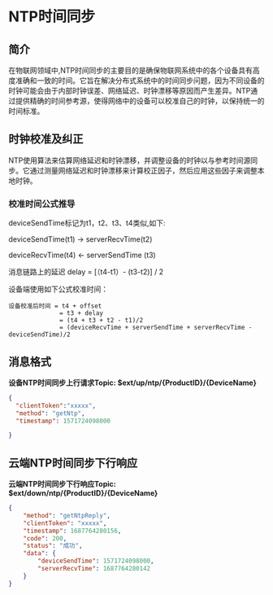 # NTP时间同步

## 简介

在物联网领域中,NTP时间同步的主要目的是确保物联网系统中的各个设备具有高度准确和一致的时间。它旨在解决分布式系统中的时间同步问题，因为不同设备的时钟可能会由于内部时钟误差、网络延迟、时钟漂移等原因而产生差异。NTP通过提供精确的时间参考源，使得网络中的设备可以校准自己的时钟，以保持统一的时间标准。



## 时钟校准及纠正

NTP使用算法来估算网络延迟和时钟漂移，并调整设备的时钟以与参考时间源同步。它通过测量网络延迟和时钟漂移来计算校正因子，然后应用这些因子来调整本地时钟。

### 校准时间公式推导

deviceSendTime标记为t1，t2、t3、t4类似,如下:


deviceSendTime(t1) ->  serverRecvTime(t2)


deviceRecvTime(t4) <-  serverSendTime (t3)


消息链路上的延迟 delay = [（t4-t1）- (t3-t2)] / 2 


设备端使用如下公式校准时间：

```
设备校准后时间 = t4 + offset
              = t3 + delay
              = (t4 + t3 + t2 - t1)/2 
              = (deviceRecvTime + serverSendTime + serverRecvTime - deviceSendTime)/2
```





## 消息格式

**设备NTP时间同步上行请求Topic: $ext/up/ntp/{ProductID}/{DeviceName}**

```json
{
  "clientToken":"xxxxx",
  "method": "getNtp",
  "timestamp": 1571724098000

}
```


## 云端NTP时间同步下行响应

**云端NTP时间同步下行响应Topic: $ext/down/ntp/{ProductID}/{DeviceName}**

```json
{
	"method": "getNtpReply",
	"clientToken": "xxxxx",
	"timestamp": 1687764280156,
	"code": 200,
	"status": "成功",
	"data": {
		"deviceSendTime": 1571724098000,
		"serverRecvTime": 1687764280142
	}
}
```
